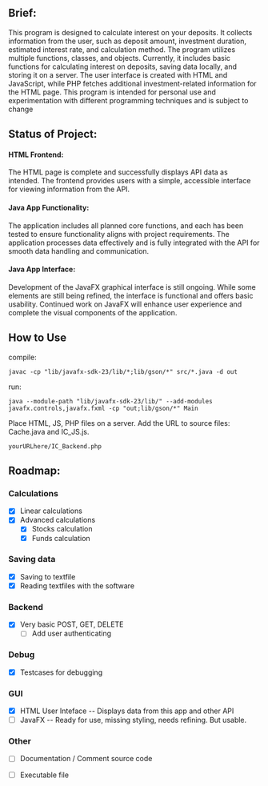 ## Brief: 
This program is designed to calculate interest on your deposits. 
It collects information from the user, such as deposit amount, investment duration, estimated interest rate, and calculation method. 
The program utilizes multiple functions, classes, and objects. 
Currently, it includes basic functions for calculating interest on deposits, saving data locally, and storing it on a server. 
The user interface is created with HTML and JavaScript, while PHP fetches additional investment-related information for the HTML page. 
This program is intended for personal use and experimentation with different programming techniques and is subject to change

## Status of Project:
#### HTML Frontend: 
The HTML page is complete and successfully displays API data as intended. 
The frontend provides users with a simple, accessible interface for viewing information from the API.

#### Java App Functionality: 
The application includes all planned core functions, and each has been tested to ensure functionality aligns with project requirements. 
The application processes data effectively and is fully integrated with the API for smooth data handling and communication.

#### Java App Interface: 
Development of the JavaFX graphical interface is still ongoing. While some elements are still being refined, the interface is functional and offers basic usability. 
Continued work on JavaFX will enhance user experience and complete the visual components of the application.

## How to Use

compile:
```
javac -cp "lib/javafx-sdk-23/lib/*;lib/gson/*" src/*.java -d out
```
run:
```
java --module-path "lib/javafx-sdk-23/lib/" --add-modules javafx.controls,javafx.fxml -cp "out;lib/gson/*" Main
```

Place HTML, JS, PHP files on a server. Add the URL to source files: Cache.java and IC_JS.js.

```
yourURLhere/IC_Backend.php
```

## Roadmap: 
### Calculations 
* [x] Linear calculations 
* [X] Advanced calculations
    * [X] Stocks calculation
    * [X] Funds calculation

### Saving data 
* [x] Saving to textfile 
* [x] Reading textfiles with the software

### Backend 
* [x] Very basic POST, GET, DELETE 
    * [ ]  Add user authenticating

### Debug 
* [x] Testcases for debugging

### GUI 
* [x] HTML User Inteface -- Displays data from this app and other API
* [ ]  JavaFX -- Ready for use, missing styling, needs refining. But usable.

### Other
* [ ] Documentation / Comment source code
* [ ] Executable file




